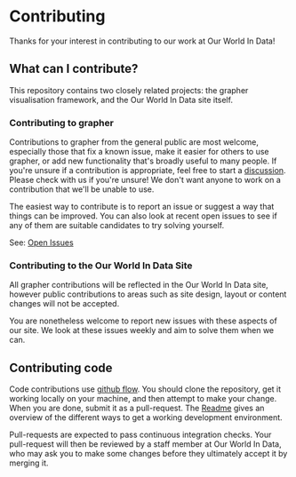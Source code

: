 # Contributing

Thanks for your interest in contributing to our work at Our World In Data!

## What can I contribute?

This repository contains two closely related projects: the grapher visualisation
framework, and the Our World In Data site itself.

### Contributing to grapher

Contributions to grapher from the general public are most welcome, especially those
that fix a known issue, make it easier for others to use grapher, or add new
functionality that's broadly useful to many people. If you're unsure if a contribution
is appropriate, feel free to start a
[discussion](https://github.com/owid/owid-grapher/discussions). Please check with us
if you're unsure! We don't want anyone to work on a contribution that we'll be unable to
use.

The easiest way to contribute is to report an issue or suggest a way that things can
be improved. You can also look at recent open issues to see if any of them are
suitable candidates to try solving yourself.

See: [Open Issues](https://github.com/owid/owid-grapher/issues?q=is%3Aopen+is%3Aissue)

### Contributing to the Our World In Data Site

All grapher contributions will be reflected in the Our World In Data site, however
public contributions to areas such as site design, layout or content changes will
not be accepted.

You are nonetheless welcome to report new issues with these aspects of our site.
We look at these issues weekly and aim to solve them when we can.

## Contributing code

Code contributions use [github flow](https://docs.github.com/en/get-started/quickstart/github-flow).
You should clone the repository, get it working locally on your machine, and then attempt to make
your change. When you are done, submit it as a pull-request. The [Readme](README.md#initial-development-setup) gives an overview of the different ways to get a working development environment.

Pull-requests are expected to pass continuous integration checks. Your pull-request will then be
reviewed by a staff member at Our World In Data, who may ask you to make some changes before they
ultimately accept it by merging it.
